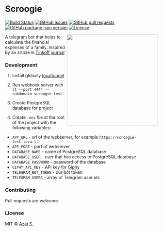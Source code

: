 # Scroogie

[![Build Status](https://travis-ci.org/azat-io/scroogie.svg?branch=main)](https://travis-ci.org/azat-io/scroogie)
[![GitHub issues](https://img.shields.io/github/issues/azat-io/scroogie?color=brightgreen)](https://github.com/azat-io/scroogie/issues)
[![GitHub pull requests](https://img.shields.io/github/issues-pr/azat-io/scroogie?color=brightgreen)](https://github.com/azat-io/scroogie/pulls)
[![GitHub package.json version](https://img.shields.io/github/package-json/v/azat-io/scroogie?color=brightgreen)](https://github.com/azat-io/scroogie/blob/master/package.json)
[![License](https://img.shields.io/github/license/azat-io/scroogie?color=brightgreen)](https://github.com/azat-io/scroogie/blob/master/license)

<img src="https://user-images.githubusercontent.com/5698350/99881668-17897680-2c2c-11eb-8e9e-c0215bbbb973.jpg" align="right" width="300px" height="300px">

A telegram bot that helps to calculate the financial expenses of a family. Inspired by an article in [Tinkoff journal](https://journal.tinkoff.ru/spreadsheet/)

### Development

1. Install globally [localtunnel](https://github.com/localtunnel/localtunnel)

2. Run webhook server with `lt --port 4444 --subdomain scroogie-test`

3. Create PostgreSQL database for project

4. Create `.env` file at the root of the project with the following variables:

- `APP_URL` - url of the webserver, for example `https://scroogie-test.loca.lt`
- `APP_PORT` - port of webserver
- `DATABASE_NAME` - name of PostgreSQL database
- `DATABASE_USER` - user that has access to PostgreSQL database
- `DATABASE_PASSWORD` - password of the database
- `GIPHY_API_KEY` - API key for [Giphy](https://developers.giphy.com/docs/api/)
- `TELEGRAM_BOT_TOKEN` - our bot token
- `TELEGRAM_USERS` - array of Telegram user ids

### Contributing

Pull requests are welcome.

### License

MIT © [Azat S.](https://azat.io)
